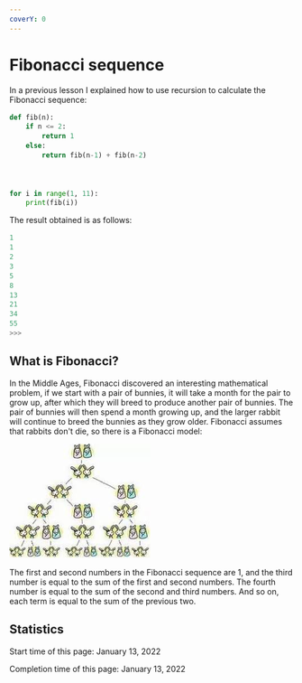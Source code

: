 ```yaml
---
coverY: 0
---
```


# Fibonacci sequence

In a previous lesson I explained how to use recursion to calculate the Fibonacci sequence:

```python
def fib(n):
    if n <= 2:
        return 1
    else:
        return fib(n-1) + fib(n-2)



for i in range(1, 11):
    print(fib(i))
```

The result obtained is as follows:

```python
1
1
2
3
5
8
13
21
34
55
>>> 
```

## What is Fibonacci?

In the Middle Ages, Fibonacci discovered an interesting mathematical problem, if we start with a pair of bunnies, it will take a month for the pair to grow up, after which they will breed to produce another pair of bunnies. The pair of bunnies will then spend a month growing up, and the larger rabbit will continue to breed the bunnies as they grow older. Fibonacci assumes that rabbits don't die, so there is a Fibonacci model:

![Fibonacci Rabbit Problem](<../.gitbook/assets/image (17).png>)

The first and second numbers in the Fibonacci sequence are 1, and the third number is equal to the sum of the first and second numbers. The fourth number is equal to the sum of the second and third numbers. And so on, each term is equal to the sum of the previous two.

















## Statistics

Start time of this page: January 13, 2022

Completion time of this page: January 13, 2022
